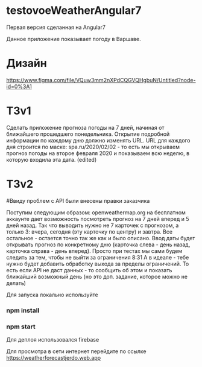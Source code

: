 # testovoeWeatherAngular7

Первая версия сделанная на Angular7

Данное приложение показывает погоду в Варшаве.

# Дизайн
https://www.figma.com/file/VQuw3mm2nXPdCQGVQHgbuN/Untitled?node-id=0%3A1

# TЗv1
Сделать приложение прогноза погоды на 7 дней, начиная от ближайшего прошедшего понедельника.
Открытие подробной информации по каждому дню должно изменять URL. URL для каждого дня строится по маске:  spa.ru/2020/02/02 - то есть мы открываем прогноз погоды на второе февраля 2020 и показываем всю неделю, в которую входила эта дата. (edited) 
# ТЗv2
#Ввиду проблем с API были внесены правки заказчика

Поступим следующим образом: openweathermap.org на бесплатном аккаунте дает возможность посмотреть прогноз на 7 дней вперед и 5 дней назад.
Так что выводить нужно не 7 карточек с прогнозом, а только 3: вчера, сегодня (эту карточку по центру) и завтра.
Все остальное - остается точно так же как и было описано. Ввод даты будет открывать прогноз по конкретному дню (карточка слева - день назад, карточка справа - день вперед). Просто при тестах мы сами будем следить за тем, чтобы не выйти за ограничения
8:31
А в идеале - тебе нужно будет добавить обработку выхода за пределы ограничений. То есть если API не даст данных - то сообщить об этом и показать ближайший возможный день (но это доп. задание, которое можно не делать)

Для запуска локально используйте

### npm install

### npm start


Для деплоя использовался firebase

Для просмотра в сети интернет перейдите по ссылке https://weatherforecastjerdo.web.app
